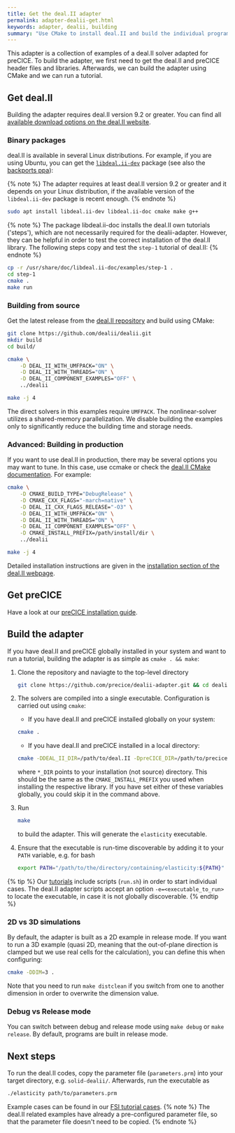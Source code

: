 ```yaml
---
title: Get the deal.II adapter
permalink: adapter-dealii-get.html
keywords: adapter, dealii, building
summary: "Use CMake to install deal.II and build the individual programs."
---
```


This adapter is a collection of examples of a deal.II solver adapted for preCICE. To build the adapter, we first need to get the deal.II and preCICE header files and libraries. Afterwards, we can build the adapter using CMake and we can run a tutorial.

## Get deal.II

Building the adapter requires deal.II version 9.2 or greater. You can find all [available download options on the deal.II website](https://dealii.org/download.html).

### Binary packages

deal.II is available in several Linux distributions. For example, if you are using Ubuntu, you can get the [`libdeal.ii-dev`](https://packages.ubuntu.com/search?keywords=libdeal.ii-dev) package (see also the [backports ppa](https://launchpad.net/~ginggs/+archive/ubuntu/deal.ii-9.2.0-backports)):

{% note %}
The adapter requires at least deal.II version 9.2 or greater and it depends on your Linux distribution, if the available version of the `libdeal.ii-dev` package is recent enough.
{% endnote %}

```bash
sudo apt install libdeal.ii-dev libdeal.ii-doc cmake make g++
```

{% note %}
The package libdeal.ii-doc installs the deal.II own tutorials ('steps'), which are not necessarily required for the dealii-adapter. However, they can be helpful in order to test the correct installation of the deal.II library. The following steps copy and test the `step-1` tutorial of deal.II:
{% endnote %}

```bash
cp -r /usr/share/doc/libdeal.ii-doc/examples/step-1 .
cd step-1
cmake .
make run
```

### Building from source

Get the latest release from the [deal.II repository](https://github.com/dealii/dealii) and build using CMake:

```bash
git clone https://github.com/dealii/dealii.git
mkdir build
cd build/

cmake \
    -D DEAL_II_WITH_UMFPACK="ON" \
    -D DEAL_II_WITH_THREADS="ON" \
    -D DEAL_II_COMPONENT_EXAMPLES="OFF" \
    ../dealii

make -j 4
```

The direct solvers in this examples require `UMFPACK`. The nonlinear-solver utilizes a shared-memory parallelization. We disable building the examples only to significantly reduce the building time and storage needs.

### Advanced: Building in production

If you want to use deal.II in production, there may be several options you may want to tune. In this case, use ccmake or check the [deal.II CMake documentation](https://www.dealii.org/9.2.0/users/cmake_dealii.html). For example:

```bash
cmake \
    -D CMAKE_BUILD_TYPE="DebugRelease" \
    -D CMAKE_CXX_FLAGS="-march=native" \
    -D DEAL_II_CXX_FLAGS_RELEASE="-O3" \
    -D DEAL_II_WITH_UMFPACK="ON" \
    -D DEAL_II_WITH_THREADS="ON" \
    -D DEAL_II_COMPONENT_EXAMPLES="OFF" \
    -D CMAKE_INSTALL_PREFIX=/path/install/dir \
    ../dealii

make -j 4
```

Detailed installation instructions are given in the [installation section of the deal.II webpage](https://www.dealii.org/current/readme.html).

## Get preCICE

Have a look at our [preCICE installation guide](installation-overview.html).

## Build the adapter

If you have deal.II and preCICE globally installed in your system and want to run a tutorial, building the adapter is as simple as `cmake . && make`:

1. Clone the repository and naviagte to the top-level directory

   ```bash
   git clone https://github.com/precice/dealii-adapter.git && cd dealii-adapter
   ```

2. The solvers are compiled into a single executable. Configuration is carried out using `cmake`:
   - If you have deal.II and preCICE installed globally on your system:

   ```bash
   cmake .
   ```

   - If you have deal.II and preCICE installed in a local directory:

   ```bash
   cmake -DDEAL_II_DIR=/path/to/deal.II -DpreCICE_DIR=/path/to/precice .
   ```

   where `*_DIR` points to your installation (not source) directory. This should be the same as the `CMAKE_INSTALL_PREFIX` you used when installing the respective library. If you have set either of these variables globally, you could skip it in the command above.
3. Run

   ```bash
   make
   ```

   to build the adapter. This will generate the `elasticity` executable.

4. Ensure that the executable is run-time discoverable by adding it to your `PATH` variable, e.g. for bash

   ```bash
   export PATH="/path/to/the/directory/containing/elasticity:${PATH}"
   ```

{% tip %}
Our [tutorials](tutorials.html) include scripts (`run.sh`) in order to start individual cases. The deal.II adapter scripts accept an option `-e=<executable_to_run>` to locate the executable, in case it is not globally discoverable.
{% endtip %}

### 2D vs 3D simulations

By default, the adapter is built as a 2D example in release mode.
If you want to run a 3D example (quasi 2D, meaning that the out-of-plane direction is clamped but we use real cells for the calculation), you can define this when configuring:

```bash
cmake -DDIM=3 .
```

Note that you need to run `make distclean` if you switch from one to another dimension in order to overwrite the dimension value.

### Debug vs Release mode

You can switch between debug and release mode using `make debug` or `make release`. By default, programs are built in release mode.

## Next steps

To run the deal.II codes, copy the parameter file (`parameters.prm`) into your target directory, e.g. `solid-dealii/`. Afterwards, run the executable as

```bash
./elasticity path/to/parameters.prm
```

Example cases can be found in our [FSI tutorial cases](tutorials.html).
{% note %}
The deal.II related examples have already a pre-configured parameter file, so that the parameter file doesn't need to be copied.
{% endnote %}
